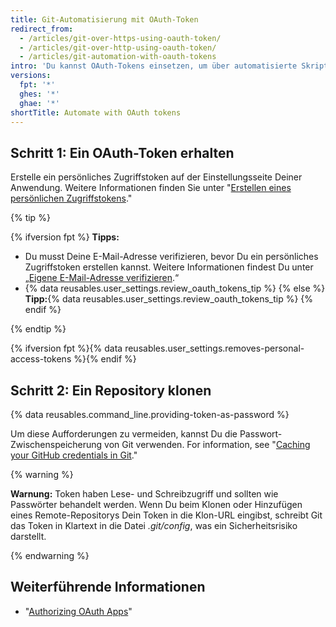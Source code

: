 ```yaml
---
title: Git-Automatisierung mit OAuth-Token
redirect_from:
  - /articles/git-over-https-using-oauth-token/
  - /articles/git-over-http-using-oauth-token/
  - /articles/git-automation-with-oauth-tokens
intro: 'Du kannst OAuth-Tokens einsetzen, um über automatisierte Skripts mit {% data variables.product.product_name %} zu interagieren.'
versions:
  fpt: '*'
  ghes: '*'
  ghae: '*'
shortTitle: Automate with OAuth tokens
---
```


## Schritt 1: Ein OAuth-Token erhalten

Erstelle ein persönliches Zugriffstoken auf der Einstellungsseite Deiner Anwendung. Weitere Informationen finden Sie unter "[Erstellen eines persönlichen Zugriffstokens](/github/authenticating-to-github/creating-a-personal-access-token)."

{% tip %}

{% ifversion fpt %}
**Tipps:**
- Du musst Deine E-Mail-Adresse verifizieren, bevor Du ein persönliches Zugriffstoken erstellen kannst. Weitere Informationen findest Du unter „[Eigene E-Mail-Adresse verifizieren](/articles/verifying-your-email-address).“
- {% data reusables.user_settings.review_oauth_tokens_tip %}
{% else %}
**Tipp:**{% data reusables.user_settings.review_oauth_tokens_tip %}
{% endif %}

{% endtip %}

{% ifversion fpt %}{% data reusables.user_settings.removes-personal-access-tokens %}{% endif %}

## Schritt 2: Ein Repository klonen

{% data reusables.command_line.providing-token-as-password %}

Um diese Aufforderungen zu vermeiden, kannst Du die Passwort-Zwischenspeicherung von Git verwenden. For information, see "[Caching your GitHub credentials in Git](/github/getting-started-with-github/caching-your-github-credentials-in-git)."

{% warning %}

**Warnung:** Token haben Lese- und Schreibzugriff und sollten wie Passwörter behandelt werden. Wenn Du beim Klonen oder Hinzufügen eines Remote-Repositorys Dein Token in die Klon-URL eingibst, schreibt Git das Token in Klartext in die Datei _.git/config_, was ein Sicherheitsrisiko darstellt.

{% endwarning %}

## Weiterführende Informationen

- "[Authorizing OAuth Apps](/developers/apps/authorizing-oauth-apps)"
